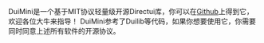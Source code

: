 DuiMini是一个基于MIT协议轻量级开源Directui库，你可以在[Github][1]上得到它，欢迎各位大牛来指导！
DuiMini参考了Duilib等代码，如果你想要使用它，你需要同时同意上述所有软件的开源协议。

[1]: https://github.com/mxwxz/DuiMini
